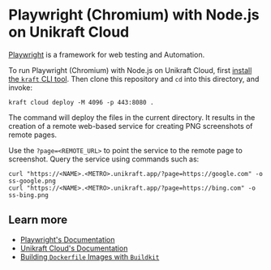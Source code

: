 # Playwright (Chromium) with Node.js on Unikraft Cloud

[Playwright](https://playwright.dev/) is a framework for web testing and Automation.

To run Playwright (Chromium) with Node.js on Unikraft Cloud, first [install the `kraft` CLI tool](https://unikraft.org/docs/cli).
Then clone this repository and `cd` into this directory, and invoke:

```console
kraft cloud deploy -M 4096 -p 443:8080 .
```

The command will deploy the files in the current directory.
It results in the creation of a remote web-based service for creating PNG screenshots of remote pages.

Use the `?page=<REMOTE_URL>` to point the service to the remote page to screenshot.
Query the service using commands such as:

```console
curl "https://<NAME>.<METRO>.unikraft.app/?page=https://google.com" -o ss-google.png
curl "https://<NAME>.<METRO>.unikraft.app/?page=https://bing.com" -o ss-bing.png
```

## Learn more

- [Playwright's Documentation](https://playwright.dev/docs/intro)
- [Unikraft Cloud's Documentation](https://unikraft.cloud/docs/)
- [Building `Dockerfile` Images with `Buildkit`](https://unikraft.org/guides/building-dockerfile-images-with-buildkit)
